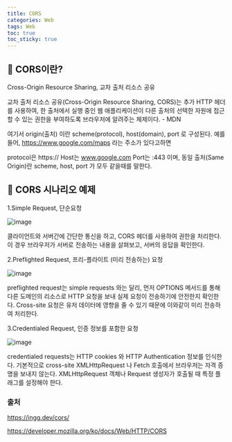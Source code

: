 ```yaml
---
title: CORS
categories: Web
tags: Web
toc: true
toc_sticky: true
---
```


## 📌 CORS이란?

Cross-Origin Resource Sharing, 교차 출처 리소스 공유

교차 출처 리소스 공유(Cross-Origin Resource Sharing, CORS)는 추가 HTTP 헤더를 사용하여, 한 출처에서 실행 중인 웹 애플리케이션이 다른 출처의 선택한 자원에 접근할 수 있는 권한을 부여하도록 브라우저에 알려주는 체제이다. - MDN

여기서 origin(출처) 이란 scheme(protocol), host(domain), port 로 구성된다. 예를들어, https://www.google.com/maps 라는 주소가 있다고하면 

protocol은 https:// Host는 www.google.com Port는 :443 이며, 동일 출처(Same Origin)란 scheme, host, port 가 모두 같을때를 말한다.

## 📌 CORS 시나리오 예제

1.Simple Request, 단순요청

![image](https://user-images.githubusercontent.com/96677719/153738329-0e23ca72-1993-4a81-a3b6-60e8949ffd49.png)

클라이언트와 서버간에 간단한 통신을 하고, CORS 헤더를 사용하여 권한을 처리한다. 이 경우 브라우저가 서버로 전송하는 내용을 살펴보고, 서버의 응답을 확인한다.

2.Preflighted Request, 프리-플라이트 (미리 전송하는) 요청

![image](https://user-images.githubusercontent.com/96677719/153738372-efe3ca3a-1578-4d38-8bba-fd791683b7a1.png)

preflighted request는 simple requests 와는 달리, 먼저 OPTIONS 메서드를 통해 다른 도메인의 리소스로 HTTP 요청을 보내 실제 요청이 전송하기에 안전한지 확인한다. Cross-site 요청은 유저 데이터에 영향을 줄 수 있기 때문에 이와같이 미리 전송하여 처리한다.

3.Credentialed Request, 인증 정보를 포함한 요청

![image](https://user-images.githubusercontent.com/96677719/153738406-2adc9e9c-2a7c-45fb-a534-15b3b77c01a6.png)

credentialed requests는 HTTP cookies 와 HTTP Authentication 정보를 인식한다. 기본적으로 cross-site XMLHttpRequest 나 Fetch 호출에서 브라우저는 자격 증명을 보내지 않는다. XMLHttpRequest 객체나 Request 생성자가 호출될 때 특정 플래그를 설정해야 한다.

### 출처

https://ingg.dev/cors/

https://developer.mozilla.org/ko/docs/Web/HTTP/CORS